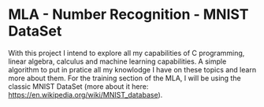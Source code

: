 # MLA - Number Recognition - MNIST DataSet

With this project I intend to explore all my capabilities of C programming, linear algebra, calculus and machine learning capabilities.
A simple algorithm to put in pratice all my knowlodge I have on these topics and learn more about them.
For the training section of the MLA, I will be using the classic MNIST DataSet (more about it here: https://en.wikipedia.org/wiki/MNIST_database).
